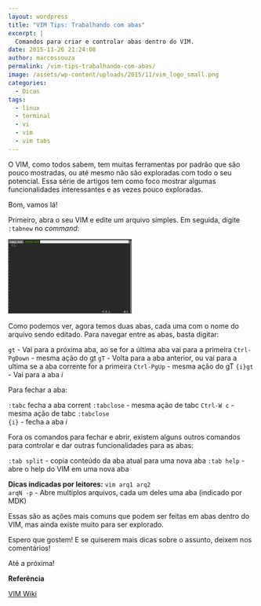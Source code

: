 ```yaml
---
layout: wordpress
title: "VIM Tips: Trabalhando com abas"
excerpt: |
  Comandos para criar e controlar abas dentro do VIM.
date: 2015-11-26 21:24:08
author: marcossouza
permalink: /vim-tips-trabalhando-com-abas/
image: /assets/wp-content/uploads/2015/11/vim_logo_small.png
categories:
  - Dicas
tags:
  - linux
  - terminal
  - vi
  - vim
  - vim tabs
---
```


O VIM, como todos sabem, tem muitas ferramentas por padrão que são pouco mostradas, ou até mesmo não são exploradas com todo o seu potencial. Essa série de artigos tem como foco mostrar algumas funcionalidades interessantes e as vezes pouco exploradas.

<!--more-->

Bom, vamos lá!

Primeiro, abra o seu VIM e edite um arquivo simples. Em seguida, digite <code>:tabnew</code> no <em>command</em>:

<a href="/assets/wp-content/uploads/2015/11/Screenshot-from-2015-11-24-23-37-10.png"><img class="aligncenter" src="/assets/wp-content/uploads/2015/11/Screenshot-from-2015-11-24-23-37-10.png" alt="VIM Tabs" width="50%" height="50%" /></a>

Como podemos ver, agora temos duas abas, cada uma com o nome do arquivo sendo editado. Para navegar entre as abas, basta digitar:

<code>gt</code> - Vai para a próxima aba, ao se for a última aba vai para a primeira
<code>Ctrl-PgDown</code> - mesma ação do gt
<code>gT</code> - Volta para a aba anterior, ou vai para a ultima se a aba corrente for a primeira
<code>Ctrl-PgUp</code> - mesma ação do gT
<code>{i}gt</code> - Vai para a aba <em>i</em>

Para fechar a aba:

<code>:tabc</code> fecha a aba corrent
<code>:tabclose</code> - mesma ação de tabc
<code>Ctrl-W c</code> - mesma ação de tabc
<code>:tabclose {i}</code> - fecha a aba <em>i</em>

Fora os comandos para fechar e abrir, existem alguns outros comandos para controlar e dar outras funcionalidades para as abas:

<code>:tab split</code> - copia conteúdo da aba atual para uma nova aba
<code>:tab help</code> - abre o help do VIM em uma nova aba

<strong>Dicas indicadas por leitores:</strong>
<code>vim arq1 arq2 arqN -p</code> - Abre multiplos arquivos, cada um deles uma aba (indicado por MDK)

Essas são as ações mais comuns que podem ser feitas em abas dentro do VIM, mas ainda existe muito para ser explorado.

Espero que gostem! E se quiserem mais dicas sobre o assunto, deixem nos comentários!

Até a próxima!

<strong>Referência</strong>

<a href="http://vim.wikia.com/wiki/Using_tab_pages" target="_blank">VIM Wiki</a>